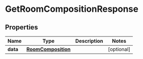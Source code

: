 

# GetRoomCompositionResponse


## Properties

Name | Type | Description | Notes
------------ | ------------- | ------------- | -------------
**data** | [**RoomComposition**](RoomComposition.md) |  |  [optional]



